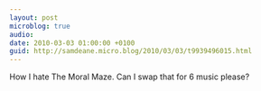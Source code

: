 ```yaml
---
layout: post
microblog: true
audio: 
date: 2010-03-03 01:00:00 +0100
guid: http://samdeane.micro.blog/2010/03/03/t9939496015.html
---
```

How I hate The Moral Maze. Can I swap that for 6 music please?
